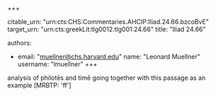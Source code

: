 +++


citable_urn: "urn:cts:CHS:Commentaries.AHCIP:Iliad.24.66.bzcoBvE"
target_urn: "urn:cts:greekLit:tlg0012.tlg001:24.66"
title: "Iliad 24.66"

authors:
- email: "muellner@chs.harvard.edu"
  name: "Leonard Muellner"
  username: "lmuellner"
+++

<p>analysis of philotēs and timē going together with this passage as an example [MRBTP: 'ff']</p>